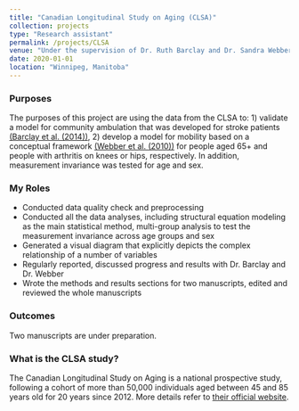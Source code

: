 ```yaml
---
title: "Canadian Longitudinal Study on Aging (CLSA)"
collection: projects
type: "Research assistant"
permalink: /projects/CLSA
venue: "Under the supervision of Dr. Ruth Barclay and Dr. Sandra Webber, College of Rehabilitaion Sciences, University of Manitoba"
date: 2020-01-01
location: "Winnipeg, Manitoba"
---
```


### Purposes ###
The purposes of this project are using the data from the CLSA to: 1) validate a model for community ambulation that was developed for stroke patients [(Barclay et al. (2014))](https://journals.sagepub.com/doi/abs/10.1177/0269215514546769), 2) develop a model for mobility based on a conceptual framework [(Webber et al. (2010))](https://pubmed.ncbi.nlm.nih.gov/20145017/) for people aged 65+ and people with arthritis on knees or hips, respectively. In addition, measurement invariance was tested for age and sex.

### My Roles ###
* Conducted data quality check and preprocessing
* Conducted all the data analyses, including structural equation modeling as the main statistical method, multi-group analysis to test the measurement invariance across age groups and sex
* Generated a visual diagram that explicitly depicts the complex relationship of a number of variables 
* Regularly reported, discussed progress and results with Dr. Barclay and Dr. Webber
* Wrote the methods and results sections for two manuscripts, edited and reviewed the whole manuscripts

### Outcomes ###
Two manuscripts are under preparation.

### What is the CLSA study? ###
The Canadian Longitudinal Study on Aging is a national prospective study, following a cohort of more than 50,000 individuals aged between 45 and 85 years old for 20 years since 2012. More details refer to [their official website](https://www.clsa-elcv.ca/).
